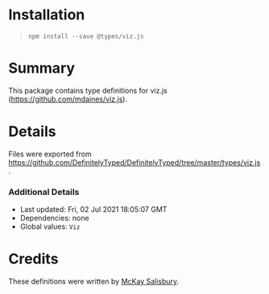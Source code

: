 # Installation
> `npm install --save @types/viz.js`

# Summary
This package contains type definitions for viz.js (https://github.com/mdaines/viz.js).

# Details
Files were exported from https://github.com/DefinitelyTyped/DefinitelyTyped/tree/master/types/viz.js.

### Additional Details
 * Last updated: Fri, 02 Jul 2021 18:05:07 GMT
 * Dependencies: none
 * Global values: `Viz`

# Credits
These definitions were written by [McKay Salisbury](https://github.com/mckaysalisbury).
